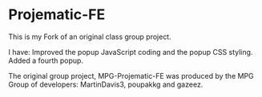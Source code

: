 # Projematic-FE

This is my Fork of an original class group project.

I have:
 Improved the popup JavaScript coding and the popup CSS styling.
 Added a fourth popup.

The original group project, MPG-Projematic-FE was produced
by the MPG Group of developers: MartinDavis3, poupakkg and gazeez.

